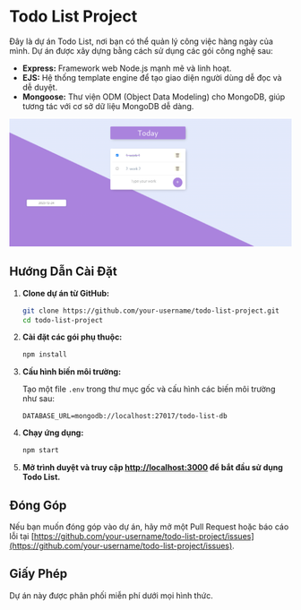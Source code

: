 # Todo List Project

Đây là dự án Todo List, nơi bạn có thể quản lý công việc hàng ngày của mình. Dự án được xây dựng bằng cách sử dụng các gói công nghệ sau:

- **Express:** Framework web Node.js mạnh mẽ và linh hoạt.
- **EJS:** Hệ thống template engine để tạo giao diện người dùng dễ đọc và dễ duyệt.
- **Mongoose:** Thư viện ODM (Object Data Modeling) cho MongoDB, giúp tương tác với cơ sở dữ liệu MongoDB dễ dàng.

![Todo List UI](./todolist-ui.png)

## Hướng Dẫn Cài Đặt

1. **Clone dự án từ GitHub:**

    ```bash
    git clone https://github.com/your-username/todo-list-project.git
    cd todo-list-project
    ```

2. **Cài đặt các gói phụ thuộc:**

    ```bash
    npm install
    ```

3. **Cấu hình biến môi trường:**

    Tạo một file `.env` trong thư mục gốc và cấu hình các biến môi trường như sau:

    ```env
    DATABASE_URL=mongodb://localhost:27017/todo-list-db
    ```

4. **Chạy ứng dụng:**

    ```bash
    npm start
    ```

5. **Mở trình duyệt và truy cập [http://localhost:3000](http://localhost:3000) để bắt đầu sử dụng Todo List.**

## Đóng Góp

Nếu bạn muốn đóng góp vào dự án, hãy mở một Pull Request hoặc báo cáo lỗi tại [https://github.com/your-username/todo-list-project/issues](https://github.com/your-username/todo-list-project/issues).

## Giấy Phép

Dự án này được phân phối miễn phí dưới mọi hình thức.
